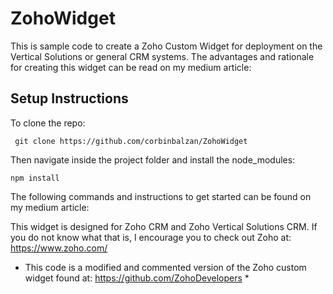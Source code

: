 # ZohoWidget

This is sample code to create a Zoho Custom Widget for deployment on the Vertical Solutions or general CRM systems. The advantages and rationale for creating this widget can be read on my medium article: 

## Setup Instructions

To clone the repo:

``` git clone https://github.com/corbinbalzan/ZohoWidget```

Then navigate inside the project folder and install the node_modules: 

```npm install``` 

The following commands and instructions to get started can be found on my medium article: 


This widget is designed for Zoho CRM and Zoho Vertical Solutions CRM. If you do not know what that is, I encourage you to check out Zoho at: https://www.zoho.com/

* This code is a modified and commented version of the Zoho custom widget found at: https://github.com/ZohoDevelopers *
